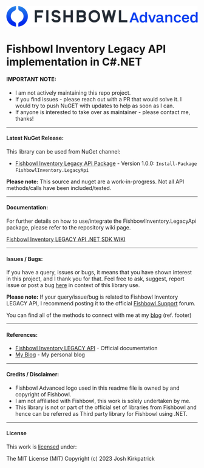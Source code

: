 ![Fishbowl](https://raw.githubusercontent.com/Kirkpajl/FishbowlInventory.LegacyApi/master/fishbowl-logo.png "Fishbowl")
# Fishbowl Inventory Legacy API implementation in C#.NET

#### IMPORTANT NOTE:
* I am not actively maintaining this repo project.
* If you find issues - please reach out with a PR that would solve it. I would try to push NuGET with updates to help as soon as I can.
* If anyone is interested to take over as maintainer - please contact me, thanks!

---

#### Latest NuGet Release:
This library can be used from NuGet channel:

* [Fishbowl Inventory Legacy API Package](https://www.nuget.org/packages/FishbowlInventory.LegacyApi/) - Version 1.0.0: `Install-Package FishbowlInventory.LegacyApi`

**Please note:** This source and nuget are a work-in-progress.  Not all API methods/calls have been included/tested.

---

#### Documentation:
For further details on how to use/integrate the FishbowlInventory.LegacyApi package, please refer to the repository wiki page.

[Fishbowl Inventory LEGACY API .NET SDK WIKI](https://github.com/Kirkpajl/FishbowlInventory.LegacyApi/wiki)

---

#### Issues / Bugs:
If you have a query, issues or bugs, it means that you have shown interest in this project, and I thank you for that.
Feel free to ask, suggest, report issue or post a bug [here](https://github.com/Kirkpajl/FishbowlInventory.LegacyApi/issues) in context of this library use.

**Please note:** If your query/issue/bug is related to Fishbowl Inventory LEGACY API, I recommend posting it to the official [Fishbowl Support](https://help.fishbowlinventory.com/s/) forum.

You can find all of the methods to connect with me at my [blog](https://joshuakirkpatrick.com/contact) (ref. footer)

---

#### References:

* [Fishbowl Inventory LEGACY API](https://help.fishbowlinventory.com/s/article/Fishbowl-API) - Official documentation
* [My Blog](https://joshuakirkpatrick.com/) - My personal blog

---

#### Credits / Disclaimer:

* Fishbowl Advanced logo used in this readme file is owned by and copyright of Fishbowl.
* I am not affiliated with Fishbowl, this work is solely undertaken by me.
* This library is not or part of the official set of libraries from Fishbowl and hence can be referred as Third party library for Fishbowl using .NET.

---

#### License

This work is [licensed](https://github.com/Kirkpajl/FishbowlInventory.LegacyApi/blob/master/LICENSE) under:

The MIT License (MIT)
Copyright (c) 2023 Josh Kirkpatrick
